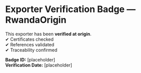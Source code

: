 # Exporter Verification Badge — RwandaOrigin

This exporter has been **verified at origin**.  
✔ Certificates checked  
✔ References validated  
✔ Traceability confirmed

**Badge ID:** [placeholder]  
**Verification Date:** [placeholder]

